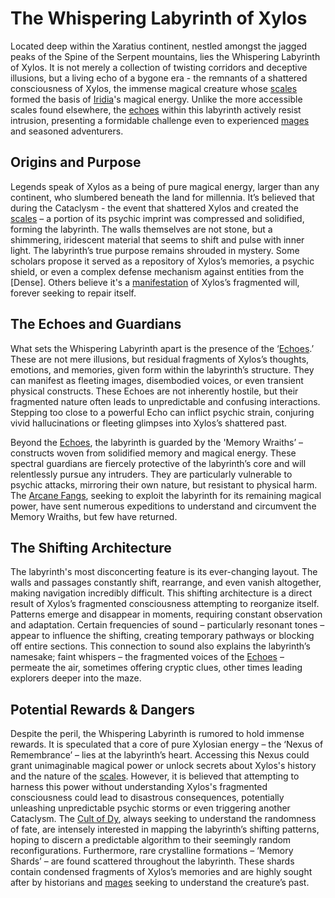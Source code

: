 # The Whispering Labyrinth of Xylos

Located deep within the Xaratius continent, nestled amongst the jagged peaks of the Spine of the Serpent mountains, lies the Whispering Labyrinth of Xylos. It is not merely a collection of twisting corridors and deceptive illusions, but a living echo of a bygone era - the remnants of a shattered consciousness of Xylos, the immense magical creature whose [scales](/geography/landmark/scale.md) formed the basis of [Iridia](/geography/world/iridia.md)'s magical energy. Unlike the more accessible scales found elsewhere, the [echoes](/raw/20250501/soul/echoes.md) within this labyrinth actively resist intrusion, presenting a formidable challenge even to experienced [mages](/raw/20250504/mage/mages.md) and seasoned adventurers.

## Origins and Purpose

Legends speak of Xylos as a being of pure magical energy, larger than any continent, who slumbered beneath the land for millennia. It’s believed that during the Cataclysm - the event that shattered Xylos and created the [scales](/geography/landmark/scale.md) – a portion of its psychic imprint was compressed and solidified, forming the labyrinth. The walls themselves are not stone, but a shimmering, iridescent material that seems to shift and pulse with inner light. The labyrinth’s true purpose remains shrouded in mystery. Some scholars propose it served as a repository of Xylos’s memories, a psychic shield, or even a complex defense mechanism against entities from the [Dense]. Others believe it's a [manifestation](/structure/chronological/event/manifestation.md) of Xylos’s fragmented will, forever seeking to repair itself.

## The Echoes and Guardians

What sets the Whispering Labyrinth apart is the presence of the ‘[Echoes](/raw/20250501/soul/echoes.md).’ These are not mere illusions, but residual fragments of Xylos’s thoughts, emotions, and memories, given form within the labyrinth’s structure. They can manifest as fleeting images, disembodied voices, or even transient physical constructs. These Echoes are not inherently hostile, but their fragmented nature often leads to unpredictable and confusing interactions.  Stepping too close to a powerful Echo can inflict psychic strain, conjuring vivid hallucinations or fleeting glimpses into Xylos’s shattered past. 

Beyond the [Echoes](/raw/20250501/soul/echoes.md), the labyrinth is guarded by the 'Memory Wraiths’ – constructs woven from solidified memory and magical energy. These spectral guardians are fiercely protective of the labyrinth’s core and will relentlessly pursue any intruders. They are particularly vulnerable to psychic attacks, mirroring their own nature, but resistant to physical harm. The [Arcane Fangs](/structure/society/factions/arcane-fangs.md), seeking to exploit the labyrinth for its remaining magical power, have sent numerous expeditions to understand and circumvent the Memory Wraiths, but few have returned.

## The Shifting Architecture

The labyrinth's most disconcerting feature is its ever-changing layout. The walls and passages constantly shift, rearrange, and even vanish altogether, making navigation incredibly difficult. This shifting architecture is a direct result of Xylos’s fragmented consciousness attempting to reorganize itself. Patterns emerge and disappear in moments, requiring constant observation and adaptation. Certain frequencies of sound – particularly resonant tones – appear to influence the shifting, creating temporary pathways or blocking off entire sections. This connection to sound also explains the labyrinth’s namesake; faint whispers – the fragmented voices of the [Echoes](/raw/20250501/soul/echoes.md) – permeate the air, sometimes offering cryptic clues, other times leading explorers deeper into the maze.

## Potential Rewards & Dangers

Despite the peril, the Whispering Labyrinth is rumored to hold immense rewards. It is speculated that a core of pure Xylosian energy – the ‘Nexus of Remembrance’ – lies at the labyrinth’s heart. Accessing this Nexus could grant unimaginable magical power or unlock secrets about Xylos's history and the nature of the [scales](/geography/landmark/scale.md). However, it is believed that attempting to harness this power without understanding Xylos's fragmented consciousness could lead to disastrous consequences, potentially unleashing unpredictable psychic storms or even triggering another Cataclysm. The [Cult of Dy](/structure/society/factions/cult-of-dy.md), always seeking to understand the randomness of fate, are intensely interested in mapping the labyrinth’s shifting patterns, hoping to discern a predictable algorithm to their seemingly random reconfigurations.  Furthermore, rare crystalline formations – ‘Memory Shards’ – are found scattered throughout the labyrinth. These shards contain condensed fragments of Xylos’s memories and are highly sought after by historians and [mages](/raw/20250504/mage/mages.md) seeking to understand the creature’s past.
